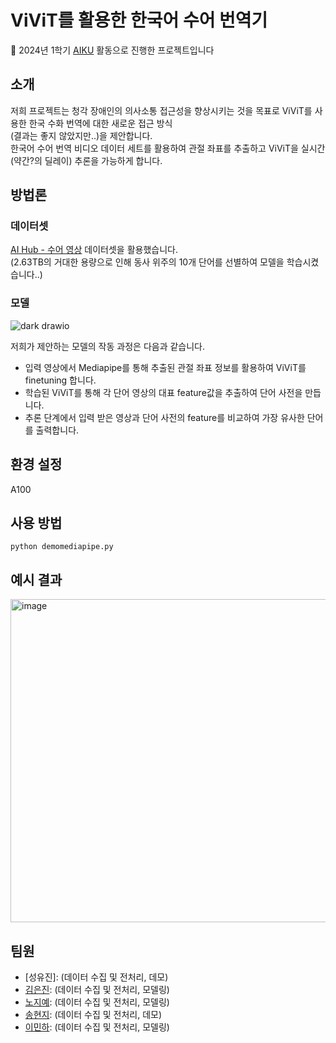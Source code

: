 # ViViT를 활용한 한국어 수어 번역기 

📢 2024년 1학기 [AIKU](https://github.com/AIKU-Official) 활동으로 진행한 프로젝트입니다  

## 소개

저희 프로젝트는 청각 장애인의 의사소통 접근성을 향상시키는 것을 목표로 ViViT를 사용한 한국 수화 번역에 대한 새로운 접근 방식  
(결과는 좋지 않았지만..)을 제안합니다.   
한국어 수어 번역 비디오 데이터 세트를 활용하여 관절 좌표를 추출하고 ViViT을 실시간(약간?의 딜레이) 추론을 가능하게 합니다.

## 방법론
### 데이터셋
[AI Hub - 수어 영상](https://www.aihub.or.kr/aihubdata/data/view.do?currMenu=115&topMenu=100&aihubDataSe=data&dataSetSn=103) 데이터셋을 활용했습니다.   
(2.63TB의 거대한 용량으로 인해 동사 위주의 10개 단어를 선별하여 모델을 학습시켰습니다..)

### 모델
![dark drawio](https://github.com/kkumtori/readme/assets/112691501/6243667c-ef88-46e8-b958-99cfaf4aac32)

저희가 제안하는 모델의 작동 과정은 다음과 같습니다.
+ 입력 영상에서 Mediapipe를 통해 추출된 관절 좌표 정보를 활용하여 ViViT를 finetuning 합니다.
+ 학습된 ViViT를 통해 각 단어 영상의 대표 feature값을 추출하여 단어 사전을 만듭니다.  
+ 추론 단계에서 입력 받은 영상과 단어 사전의 feature를 비교하여 가장 유사한 단어를 출력합니다.

## 환경 설정

A100

## 사용 방법

```
python demomediapipe.py
```

## 예시 결과

<img width="517" alt="image" src="https://github.com/kkumtori/readme/assets/112691501/3acc7351-55ec-4498-9be2-3aa14c869b17">


## 팀원

- [성유진]: (데이터 수집 및 전처리, 데모)
- [김은진](https://github.com/eunbob): (데이터 수집 및 전처리, 모델링)
- [노지예](https://github.com/kkumtori): (데이터 수집 및 전처리, 모델링)
- [송현지](https://github.com/kelly062001): (데이터 수집 및 전처리, 데모)
- [이민하](https://github.com/mlnha): (데이터 수집 및 전처리, 모델링)
